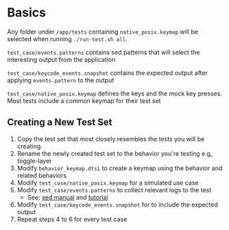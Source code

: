 # Basics
Any folder under `/app/tests` containing `native_posix.keymap` will be selected when running
`./run-test.sh all`.

`test_case/events.patterns` contains sed patterns that will select the interesting output from the
application

`test_case/keycode_events.snapshot` contains the expected output after applying `events.pattern` to
the output

`test_case/native_posix.keymap` defines the keys and the mock key presses. Most tests include a
common keymap for their test set

## Creating a New Test Set
1. Copy the test set that most closely resembles the tests you will be creating.
2. Rename the newly created test set to the behavior you're testing  e.g, toggle-layer
3. Modify `behavior_keymap.dtsi` to create a keymap using the behavior and related behaviors
4. Modify `test_case/native_posix.keymap` for a simulated use case
5. Modify `test_case/events.patterns` to collect relevant logs to the test
    - See: [sed manual](https://www.gnu.org/software/sed/manual/sed.html) and
    [tutorial](https://www.digitalocean.com/community/tutorials/the-basics-of-using-the-sed-stream-editor-to-manipulate-text-in-linux)
6. Modify `test_case/keycode_events.snapshot` for to include the expected output
7. Repeat steps 4 to 6 for every test case